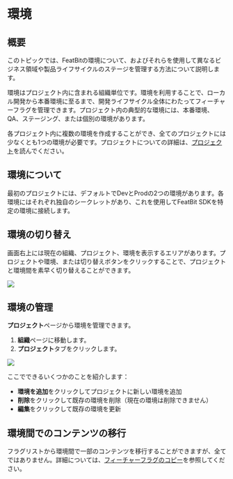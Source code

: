 # 環境

## 概要

このトピックでは、FeatBitの環境について、およびそれらを使用して異なるビジネス領域や製品ライフサイクルのステージを管理する方法について説明します。

環境はプロジェクト内に含まれる組織単位です。環境を利用することで、ローカル開発から本番環境に至るまで、開発ライフサイクル全体にわたってフィーチャーフラグを管理できます。プロジェクト内の典型的な環境には、本番環境、QA、ステージング、または個別の環境があります。

各プロジェクト内に複数の環境を作成することができ、全てのプロジェクトには少なくとも1つの環境が必要です。プロジェクトについての詳細は、[プロジェクト](projects.md)を読んでください。

## 環境について

最初のプロジェクトには、デフォルトでDevとProdの2つの環境があります。各環境にはそれぞれ独自のシークレットがあり、これを使用してFeatBit SDKを特定の環境に接続します。

## 環境の切り替え

画面右上には現在の組織、プロジェクト、環境を表示するエリアがあります。プロジェクトや環境、または切り替えボタンをクリックすることで、プロジェクトと環境間を素早く切り替えることができます。

![](../../feature-flags/assets/organizing-flags/environments/001.webp)

## 環境の管理

**プロジェクト**ページから環境を管理できます。

1. **組織**ページに移動します。
2. **プロジェクト**タブをクリックします。

![](../../feature-flags/assets/organizing-flags/environments/002.webp)

ここでできるいくつかのことを紹介します：

* **環境を追加**をクリックしてプロジェクトに新しい環境を追加
* **削除**をクリックして既存の環境を削除（現在の環境は削除できません）
* **編集**をクリックして既存の環境を更新

## 環境間でのコンテンツの移行

フラグリストから環境間で一部のコンテンツを移行することができますが、全てではありません。詳細については、[フィーチャーフラグのコピー](the-flags-list.md#copying-feature-flags)を参照してください。
